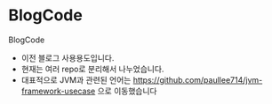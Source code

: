 # BlogCode
BlogCode

- 이전 블로그 사용용도입니다.
- 현재는 여러 repo로 분리해서 나누었습니다. 
- 대표적으로 JVM과 관련된 언어는 https://github.com/paullee714/jvm-framework-usecase 으로 이동했습니다
